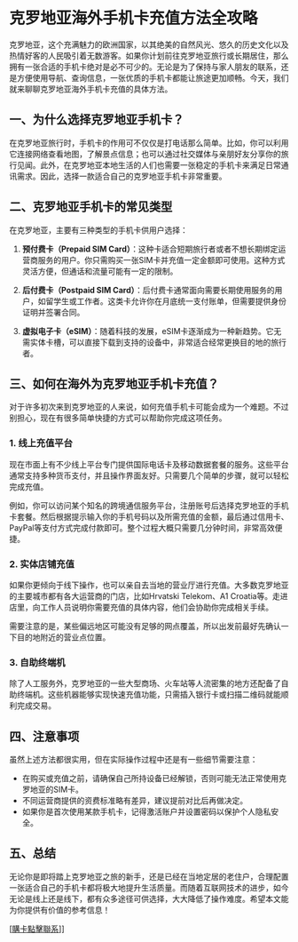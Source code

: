 # 克罗地亚海外手机卡充值方法全攻略

克罗地亚，这个充满魅力的欧洲国家，以其绝美的自然风光、悠久的历史文化以及热情好客的人民吸引着无数游客。如果你计划前往克罗地亚旅行或长期居住，那么拥有一张合适的手机卡绝对是必不可少的。无论是为了保持与家人朋友的联系，还是方便使用导航、查询信息，一张优质的手机卡都能让旅途更加顺畅。今天，我们就来聊聊克罗地亚海外手机卡充值的具体方法。

## 一、为什么选择克罗地亚手机卡？

在克罗地亚旅行时，手机卡的作用可不仅仅是打电话那么简单。比如，你可以利用它连接网络查看地图，了解景点信息；也可以通过社交媒体与亲朋好友分享你的旅行见闻。此外，在克罗地亚本地生活的人们也需要一张稳定的手机卡来满足日常通讯需求。因此，选择一款适合自己的克罗地亚手机卡非常重要。

## 二、克罗地亚手机卡的常见类型

在克罗地亚，主要有三种类型的手机卡供用户选择：

1. **预付费卡（Prepaid SIM Card）**：这种卡适合短期旅行者或者不想长期绑定运营商服务的用户。你只需购买一张SIM卡并充值一定金额即可使用。这种方式灵活方便，但通话和流量可能有一定的限制。
   
2. **后付费卡（Postpaid SIM Card）**：后付费卡通常面向需要长期使用服务的用户，如留学生或工作者。这类卡允许你在月底统一支付账单，但需要提供身份证明并签署合同。

3. **虚拟电子卡（eSIM）**：随着科技的发展，eSIM卡逐渐成为一种新趋势。它无需实体卡槽，可以直接下载到支持的设备中，非常适合经常更换目的地的旅行者。

## 三、如何在海外为克罗地亚手机卡充值？

对于许多初次来到克罗地亚的人来说，如何充值手机卡可能会成为一个难题。不过别担心，现在有很多简单快捷的方式可以帮助你完成这项任务。

### 1. 线上充值平台

现在市面上有不少线上平台专门提供国际电话卡及移动数据套餐的服务。这些平台通常支持多种货币支付，并且操作界面友好。只需要几个简单的步骤，就可以轻松完成充值。

例如，你可以访问某个知名的跨境通信服务平台，注册账号后选择克罗地亚的手机卡套餐。然后根据提示输入你的手机号码以及所需充值的金额，最后通过信用卡、PayPal等支付方式完成付款即可。整个过程大概只需要几分钟时间，非常高效便捷。

### 2. 实体店铺充值

如果你更倾向于线下操作，也可以亲自去当地的营业厅进行充值。大多数克罗地亚的主要城市都有各大运营商的门店，比如Hrvatski Telekom、A1 Croatia等。走进店里，向工作人员说明你需要充值的具体内容，他们会协助你完成相关手续。

需要注意的是，某些偏远地区可能没有足够的网点覆盖，所以出发前最好先确认一下目的地附近的营业点位置。

### 3. 自助终端机

除了人工服务外，克罗地亚的一些大型商场、火车站等人流密集的地方还配备了自助终端机。这些机器能够实现快速充值功能，只需插入银行卡或扫描二维码就能顺利完成交易。

## 四、注意事项

虽然上述方法都很实用，但在实际操作过程中还是有一些细节需要注意：

- 在购买或充值之前，请确保自己所持设备已经解锁，否则可能无法正常使用克罗地亚的SIM卡。
- 不同运营商提供的资费标准略有差异，建议提前对比后再做决定。
- 如果你是首次使用某款手机卡，记得激活账户并设置密码以保护个人隐私安全。

## 五、总结

无论你是即将踏上克罗地亚之旅的新手，还是已经在当地定居的老住户，合理配置一张适合自己的手机卡都将极大地提升生活质量。而随着互联网技术的进步，如今无论是线上还是线下，都有众多途径可供选择，大大降低了操作难度。希望本文能为你提供有价值的参考信息！

[[購卡點擊聯系](https://t.me/s/esim1088)]]